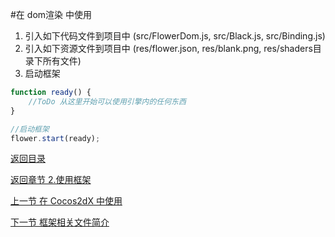 #在 dom渲染 中使用

1. 引入如下代码文件到项目中 (src/FlowerDom.js, src/Black.js, src/Binding.js)
2. 引入如下资源文件到项目中 (res/flower.json, res/blank.png, res/shaders目录下所有文件)
3. 启动框架

```javascript
function ready() {
    //ToDo 从这里开始可以使用引擎内的任何东西
}

//启动框架
flower.start(ready);
```

[返回目录](list.md)

[返回章节 2.使用框架](2.md)

[上一节 在 Cocos2dX 中使用](2.1.md)

[下一节 框架相关文件简介](2.3.md)